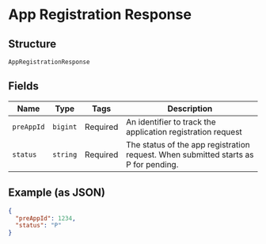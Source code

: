 
# App Registration Response

## Structure

`AppRegistrationResponse`

## Fields

| Name | Type | Tags | Description |
|  --- | --- | --- | --- |
| `preAppId` | `bigint` | Required | An identifier to track the application registration request |
| `status` | `string` | Required | The status of the app registration request. When submitted starts as P for pending. |

## Example (as JSON)

```json
{
  "preAppId": 1234,
  "status": "P"
}
```

